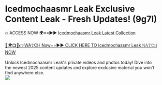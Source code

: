 # Icedmochaasmr Leak Exclusive Content Leak - Fresh Updates! (9g7l)

🔥 ACCESS NOW 🌍==►► <a href="https://tinyurl.com/kvy9nzfs" rel="nofollow">Icedmochaasmr Leak Latest Collection</a>
<br><br>
[🔴🌍📺📱👉WA𝚃CH Now==►► CLICK HERE TO Icedmochaasmr Leak 𝚆𝙰𝚃𝙲𝙷 NOW](https://tinyurl.com/kvy9nzfs)
<br><br>
Unlock Icedmochaasmr Leak's private videos and photos today! Dive into the newest 2025 content updates and explore exclusive material you won’t find anywhere else.
<br>
<a href="https://tinyurl.com/kvy9nzfs" rel="nofollow" data-target="animated-image.originalLink"><img src="https://camo.githubusercontent.com/8a4f000d20f83aca3bf7ec5f350d767afa0574a8a352519fd8cfa583a6f93a33/68747470733a2f2f692e696d6775722e636f6d2f644a486b345a712e676966" data-canonical-src="https://i.imgur.com/dJHk4Zq.gif" style="max-width: 100%; display: inline-block;" data-target="animated-image.originalImage"></a>
<br>
